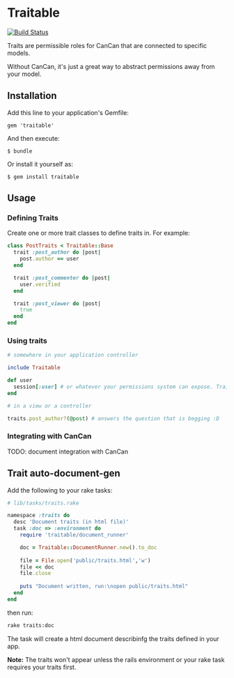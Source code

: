 # Traitable

[![Build Status](https://travis-ci.org/gustly/traitable.png?branch=master)](https://travis-ci.org/gustly/traitable)

Traits are permissible roles for CanCan that are connected to specific
models.

Without CanCan, it's just a great way to abstract
permissions away from your model.

## Installation

Add this line to your application's Gemfile:

    gem 'traitable'

And then execute:

    $ bundle

Or install it yourself as:

    $ gem install traitable

## Usage

### Defining Traits

Create one or more trait classes to define traits in. For example:

```ruby
class PostTraits < Traitable::Base
  trait :post_author do |post|
    post.author == user
  end

  trait :post_commenter do |post|
    user.verified
  end

  trait :post_viewer do |post|
    true
  end
end
```

### Using traits

```ruby
# somewhere in your application controller

include Traitable

def user
  session[:user] # or whatever your permissions system can expose. Traitable expects 'user'
end
```

```ruby
# in a view or a controller

traits.post_author?(@post) # answers the question that is begging :D
```

### Integrating with CanCan

TODO: document integration with CanCan

## Trait auto-document-gen

Add the following to your rake tasks:

```ruby
# lib/tasks/traits.rake

namespace :traits do
  desc 'Document traits (in html file)'
  task :doc => :environment do
    require 'traitable/document_runner'

    doc = Traitable::DocumentRunner.new().to_doc
    
    file = File.open('public/traits.html','w')
    file << doc
    file.close
    
    puts "Document written, run:\nopen public/traits.html"
  end
end
```

then run:

```bash
rake traits:doc
```

The task will create a html document describinfg the traits defined in
your app. 

**Note:** The traits won't appear unless the rails environment or your rake task 
requires your traits first.


